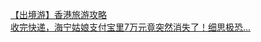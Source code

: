   
[【出境游】香港旅游攻略](http://www.dianyue.me/archives/678/1y0utma3jo4muyk7/)  
[收完快递，海宁姑娘支付宝里7万元竟突然消失了！细思极恐...](http://www.dianyue.me/archives/327/4bw5gxs9n9eiiens/)